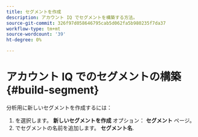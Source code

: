 ```yaml
---
title: セグメントを作成
description: アカウント IQ でセグメントを構築する方法。
source-git-commit: 326f97d058646795cab5d062fa5b980235f7da37
workflow-type: tm+mt
source-wordcount: '39'
ht-degree: 0%

---
```



# アカウント IQ でのセグメントの構築 {#build-segment}

分析用に新しいセグメントを作成するには：

1. を選択します。 **新しいセグメントを作成** オプション： **セグメント** ページ。
1. でセグメントの名前を追加します。 **セグメント名**.